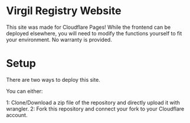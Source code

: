 # Virgil Registry Website

This site was made for Cloudflare Pages! While the frontend can be deployed elsewhere, you will need to modify the functions yourself to fit your environment. No warranty is provided.

# Setup

There are two ways to deploy this site.

You can either:

1: Clone/Download a zip file of the repository and directly upload it with wrangler.
2: Fork this repository and connect your fork to your Cloudflare account.
